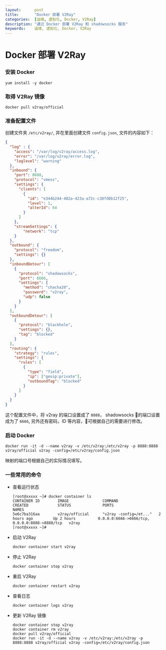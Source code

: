 ```yaml
---
layout:      post
title:       "Docker 部署 V2Ray"
categories:  [运维, 虚拟化, Docker, V2Ray]
description: "通过 Docker 部署 V2Ray 和 shadowsocks 服务"
keywords:    运维, 虚拟化, Docker, V2Ray
---
```


# Docker 部署 V2Ray

### 安装 Docker

```
yum install -y docker
```

### 取得 V2Ray 镜像

```
docker pull v2ray/official
```

### 准备配置文件

创建文件夹 `/etc/v2ray/`, 并在里面创建文件 `config.json`, 文件的内容如下：

``` json
{
  "log" : {
    "access": "/var/log/v2ray/access.log",
    "error": "/var/log/v2ray/error.log",
    "loglevel": "warning"
  },
  "inbound": {
    "port": 8888,
    "protocol": "vmess",
    "settings": {
      "clients": [
        {
          "id": "e344b244-482a-423a-a72c-c38fd0b12f25",
          "level": 1,
          "alterId": 64
        }
      ]
    },
    "streamSettings": {
        "network": "tcp"
    }
  },
  "outbound": {
    "protocol": "freedom",
    "settings": {}
  },
  "inboundDetour": [
    {
      "protocol": "shadowsocks",
      "port": 6666,
      "settings": {
        "method": "chacha20",
        "password": "v2ray",
        "udp": false
      }
    }
  ],
  "outboundDetour": [
    {
      "protocol": "blackhole",
      "settings": {},
      "tag": "blocked"
    }
  ],
  "routing": {
    "strategy": "rules",
    "settings": {
      "rules": [
        {
          "type": "field",
          "ip": ["geoip:private"],
          "outboundTag": "blocked"
        }
      ]
    }
  }
}
```

这个配置文件中，将 v2ray 的端口设置成了 `8888`， shadowsocks 的端口设置成为了 `6666`, 另外还有密码，ID 等内容，可根据自己的需要进行修改。

### 启动 Docker

```
docker run -it -d --name v2ray -v /etc/v2ray:/etc/v2ray -p 8888:8888 v2ray/official v2ray -config=/etc/v2ray/config.json
```

映射的端口号根据自己的实际情况填写。

### 一些常用的命令

+ 查看运行状态

    ```
    [root@xxxxx ~]# docker container ls
    CONTAINER ID        IMAGE               COMMAND                  CREATED             STATUS              PORTS                                              NAMES
    5e6c7ba316aa        v2ray/official      "v2ray -config=/et..."   2 hours ago         Up 2 hours          0.0.0.0:6666->6666/tcp, 0.0.0.0:8888->8888/tcp   v2ray
    [root@xxxxx ~]# 
    ```

+ 启动 V2Ray

    ```
    docker container start v2ray
    ```

+ 停止 V2Ray

    ```
    docker container stop v2ray
    ```

+ 重启 V2Ray

    ```
    docker container restart v2ray
    ```

+ 查看日志

    ```
    docker container logs v2ray
    ```

+ 更新 V2Ray 镜像

    ```
    docker container stop v2ray
    docker container rm v2ray
    docker pull v2ray/official
    docker run -it -d --name v2ray -v /etc/v2ray:/etc/v2ray -p 8888:8888 v2ray/official v2ray -config=/etc/v2ray/config.json
    ```